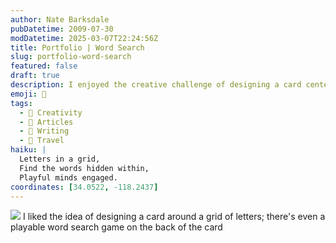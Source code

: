 ```yaml
---
author: Nate Barksdale
pubDatetime: 2009-07-30
modDatetime: 2025-03-07T22:24:56Z
title: Portfolio | Word Search
slug: portfolio-word-search
featured: false
draft: true
description: I enjoyed the creative challenge of designing a card centered around a letter grid, complete with a playable word search on the back.
emoji: 🧩
tags:
  - 🎨 Creativity
  - 📖 Articles
  - 📝 Writing
  - 📍 Travel
haiku: |
  Letters in a grid,  
  Find the words hidden within,  
  Playful minds engaged.
coordinates: [34.0522, -118.2437]
---
```


![](https://www.natebarksdale.com/wp-content/uploads/portfolio/nate_card_530.jpg) I liked the idea of designing a card around a grid of letters; there's even a playable word search game on the back of the card
